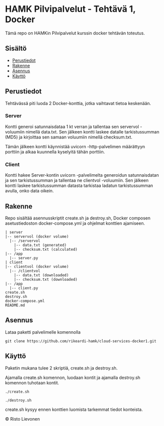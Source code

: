 # HAMK Pilvipalvelut - Tehtävä 1, Docker

Tämä repo on HAMKin Pilvipalvelut kurssin docker tehtävän toteutus.

## Sisältö

- [Perustiedot](#perustiedot)
- [Rakenne](#rakenne)
- [Asennus](#asennus)
- [Käyttö](#käyttö)

## Perustiedot

Tehtävässä piti luoda 2 Docker-konttia, jotka vaihtavat tietoa keskenään.

### Server
Kontti generoi satunnaisdataa 1 kt verran ja tallentaa sen servervol -voluumiin nimellä data.txt. Sen jälkeen kontti laskee datalle tarkistussumman (MD5) ja kirjoittaa sen samaan voluumiin nimellä checksum.txt.

Tämän jälkeen kontti käynnistää uvicorn -http-palvelimen määrättyyn porttiin ja alkaa kuunnella kyselyitä tähän porttiin.

### Client
Kontti hakee Server-kontin uvicorn -palvelimelta generoidun satunnaisdatan ja sen tarkistussumman ja tallentaa ne clientvol -voluumiin. Sen jälkeen kontti laskee tarkistussumman datasta tarkistaa ladatun tarkistussumman avulla, onko data oikein.

## Rakenne

Repo sisältää asennusskriptit create.sh ja destroy.sh, Docker composen asetustiedoston docker-compose.yml ja ohjelmat konttien ajamiseen.

```
| server
|-- servervol (docker volume)
  |-- /servervol
    |-- data.txt (generated)
    |-- checksum.txt (calculated)
|-- /app
  |-- server.py
| client
|-- clientvol (docker volume)
  |-- /clientvol
    |-- data.txt (downloaded)
    |-- checksum.txt (downloaded)
|-- /app
  |-- client.py
create.sh
destroy.sh
docker-compose.yml
README.md
```

## Asennus

Lataa paketti palvelimelle komennolla
```
git clone https://github.com/rikeardi-hamk/cloud-services-docker1.git
```

## Käyttö

Paketin mukana tulee 2 skriptiä, create.sh ja destroy.sh.

Ajamalla create.sh komennon, luodaan kontit ja ajamalla destroy.sh komennon tuhotaan kontit.
```
./create.sh
```
```
./destroy.sh
```
create.sh kysyy ennen konttien luomista tarkemmat tiedot konteista.


&copy; Risto Lievonen